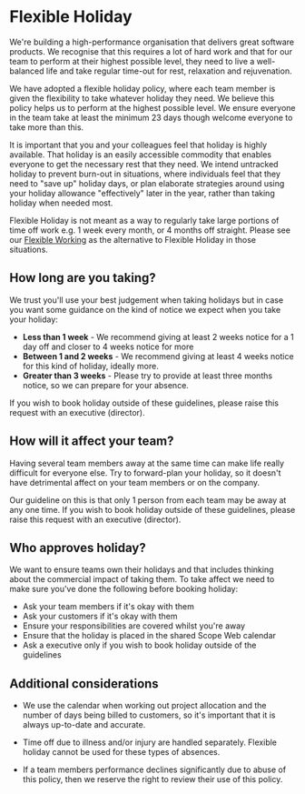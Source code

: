 # Flexible Holiday

We're building a high-performance organisation that delivers great software products. We recognise that this requires a lot of hard work and that for our team to perform at their highest possible level, they need to live a well-balanced life and take regular time-out for rest, relaxation and rejuvenation.

We have adopted a flexible holiday policy, where each team member is given the flexibility to take whatever holiday they need. We believe this policy helps us to perform at the highest possible level. We ensure everyone in the team take at least the minimum 23 days though welcome everyone to take more than this.

It is important that you and  your colleagues feel that holiday is highly available. That holiday is an easily accessible commodity that enables everyone to get the necessary rest that they need. We intend untracked holiday to prevent burn-out in situations, where individuals feel that they need to "save up" holiday days, or plan elaborate strategies around using your holiday allowance "effectively" later in the year, rather than taking holiday when needed most.

Flexible Holiday is not meant as a way to regularly take large portions of time off work e.g. 1 week every month, or 4 months off straight. Please see our [Flexible Working](https://gtihub.com/scopeweb/handbook/blob/master/benefits/flexible_working.md) as the alternative to Flexible Holiday in those situations.

## How long are you taking?

We trust you'll use your best judgement when taking holidays but in case you want some guidance on the kind of notice we expect when you take your holiday:

* **Less than 1 week** - We recommend giving at least 2 weeks notice for a 1 day off and closer to 4 weeks notice for more
* **Between 1 and 2 weeks** - We recommend giving at least 4 weeks notice for this kind of holiday, ideally more.
* **Greater than 3 weeks** - Please try to provide at least three months notice, so we can prepare for your absence.

If you wish to book holiday outside of these guidelines, please raise this request with an executive (director).

## How will it affect your team?

Having several team members away at the same time can make life really difficult for everyone else. Try to forward-plan your holiday, so it doesn't have detrimental affect on your team members or on the company.

Our guideline on this is that only 1 person from each team may be away at any one time. If you wish to book holiday outside of these guidelines, please raise this request with an executive (director).

## Who approves holiday?

We want to ensure teams own their holidays and that includes thinking about the commercial impact of taking them. To take affect we need to make sure you've done the following before booking holiday:

* Ask your team members if it's okay with them
* Ask your customers if it's okay with them
* Ensure your responsibilities are covered whilst you're away
* Ensure that the holiday is placed in the shared Scope Web calendar
* Ask a executive only if you wish to book holiday outside of the guidelines

## Additional considerations

* We use the calendar when working out project allocation and the number of days being billed to customers, so it's important that it is always up-to-date and accurate.

* Time off due to illness and/or injury are handled separately. Flexible holiday cannot be used for these types of absences.

* If a team members performance declines significantly due to abuse of this policy, then we reserve the right to review their use of this policy.